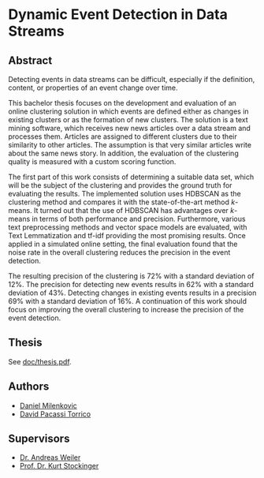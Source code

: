 # Dynamic Event Detection in Data Streams

## Abstract
Detecting events in data streams can be difficult,
especially if the definition, content, or properties of an event change over time.

This bachelor thesis focuses on the development and evaluation of an online clustering solution
in which events are defined either as changes in existing clusters or as the formation of new clusters.
The solution is a text mining software, which receives new news articles over a data stream and processes them.
Articles are assigned to different clusters due to their similarity to other articles.
The assumption is that very similar articles write about the same news story.
In addition, the evaluation of the clustering quality is measured with a custom scoring function.

The first part of this work consists of determining a suitable data set,
which will be the subject of the clustering and provides the ground truth for evaluating the results.
The implemented solution uses HDBSCAN as the clustering method
and compares it with the state-of-the-art method *k*-means.
It turned out that the use of HDBSCAN has advantages over *k*-means in terms of both performance and precision.
Furthermore, various text preprocessing methods and vector space models are evaluated,
with Text Lemmatization and tf-idf providing the most promising results.
Once applied in a simulated online setting,
the final evaluation found that the noise rate in the overall clustering reduces the precision in the event detection.

The resulting precision of the clustering is 72% with a standard deviation of 12%.
The precision for detecting new events results in 62% with a standard deviation of 43%.
Detecting changes in existing events results in a precision 69% with a standard deviation of 16%.
A continuation of this work should focus on improving the overall clustering to increase the precision of the event detection.

## Thesis
See [doc/thesis.pdf](doc/thesis.pdf).

## Authors
- [Daniel Milenkovic](http://danielmilenkovic.me/)
- [David Pacassi Torrico](https://pacassi.ch/)

## Supervisors
- [Dr. Andreas Weiler](https://www.zhaw.ch/de/ueber-uns/person/wele/)
- [Prof. Dr. Kurt Stockinger](https://www.zhaw.ch/de/ueber-uns/person/stog/)

